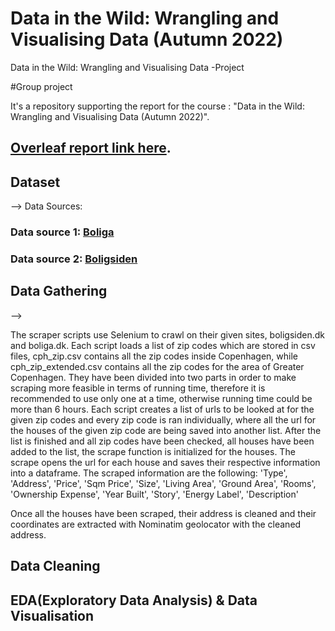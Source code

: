 # Data in the Wild: Wrangling and Visualising Data (Autumn 2022)
Data in the Wild: Wrangling and Visualising Data -Project

#Group project

It's a repository supporting the report for the course : "Data in the Wild: Wrangling and Visualising Data (Autumn 2022)".

## **[Overleaf report link here](https://www.overleaf.com/project/63417ff0607b6d26b51b4e5e "Overleaf link")**.


## Dataset

--> Data Sources:

### Data source 1: **[Boliga](https://www.boliga.dk/ "Data source 1")**

### Data source 2: **[Boligsiden]([https://www.boliga.dk/](https://www.boligsiden.dk/) "Data source 2")**

## Data Gathering

-->

The scraper scripts use Selenium to crawl on their given sites, boligsiden.dk and boliga.dk.
Each script loads a list of zip codes which are stored in csv files, cph_zip.csv contains all the zip codes inside Copenhagen, while cph_zip_extended.csv contains all the zip codes for the area of Greater Copenhagen. They have been divided into two parts in order to make scraping more feasible in terms of running time, therefore it is recommended to use only one at a time, otherwise running time could be more than 6 hours.
Each script creates a list of urls to be looked at for the given zip codes and every zip code is ran individually, where all the url for the houses of the given zip code are being saved into another list.
After the list is finished and all zip codes have been checked, all houses have been added to the list, the scrape function is initialized for the houses.
The scrape opens the url for each house and saves their respective information into a dataframe.
The scraped information are the following:
'Type', 'Address', 'Price', 'Sqm Price', 'Size', 'Living Area', 'Ground Area', 'Rooms', 'Ownership Expense', 'Year Built', 'Story', 'Energy Label', 'Description' 

Once all the houses have been scraped, their address is cleaned and their coordinates are extracted with Nominatim geolocator with the cleaned address.

## Data Cleaning 


## EDA(Exploratory Data Analysis) & Data Visualisation
